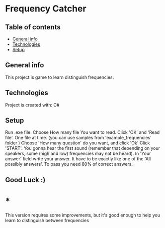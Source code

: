 # Frequency Catcher
## Table of contents
* [General info](#general-info)
* [Technologies](#technologies)
* [Setup](#setup)

## General info
This project is game to learn distinguish frequencies.
	
## Technologies
Project is created with: C#
	
## Setup
Run .exe file.
Choose How many file You want to read.
Click 'OK' and 'Read file'. One file at time. (you can use samples from 'example_frequencies' folder )
Choose 'How many question' do you want, and click 'Ok'
Click 'START'. You gonna hear the first sound (remember that depending on your speakers, some (high and low) frequencies may not be heard).
In 'Your answer' field write your answer. It have to be exactly like one of the 'All possibly answers'.
To pass you need 80% of correct answers.
## Good Luck :)


# * 
This version requires some improvements, but it's good enough to help you learn to distinguish between frequencies




